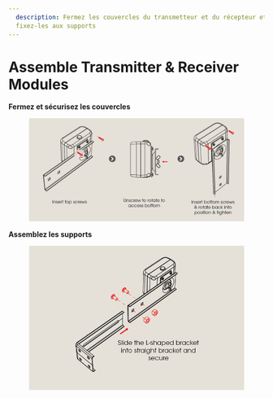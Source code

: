 ```yaml
---
  description: Fermez les couvercles du transmetteur et du récepteur et
  fixez-les aux supports
---
```


# Assemble Transmitter & Receiver Modules

**Fermez et sécurisez les couvercles**

<figure><img src="../.gitbook/assets/Close and Secure Covers@4x.png" alt=""><figcaption></figcaption></figure>

**Assemblez les supports**

<figure><img src="../.gitbook/assets/Assemble Brackets@4x.png" alt=""><figcaption></figcaption></figure>
